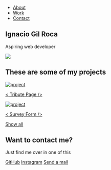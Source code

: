 <head>
<link
  rel="stylesheet"
  href="https://use.fontawesome.com/releases/v5.8.2/css/all.css"
  integrity="sha384-oS3vJWv+0UjzBfQzYUhtDYW+Pj2yciDJxpsK1OYPAYjqT085Qq/1cq5FLXAZQ7Ay"
  crossorigin="anonymous"
/>
<link
  href="https://fonts.googleapis.com/css?family=Poppins:200i,300,400&display=swap"
  rel="stylesheet"
/>
<link
  href="https://fonts.googleapis.com/css?family=Raleway:700&display=swap"
  rel="stylesheet"
/>
</head>
  

<!-- start of the nav -->
<nav id="navbar" class="nav">
  <ul class="nav-list">
    <li>
      <a href="#welcome-section">About</a>
    </li>
    <li>
      <a href="#projects">Work</a>
    </li>
    <li>
      <a href="#contact">Contact</a>
    </li>
  </ul>
</nav>
<!-- nav finish -->

<!-- welcome section -->
<section id="welcome-section" class="welcome-section">
  <h1>Ignacio Gil Roca</h1>
  <p>Aspiring web developer</p>
  <img id="profile" src="https://media-exp1.licdn.com/dms/image/C4E03AQFJz-kYFEmb4A/profile-displayphoto-shrink_200_200/0/1613069554665?e=1625702400&v=beta&t=4P6uyInnCUysI5fh-I0TweDCYQjtzQhqlDWXyTSX4es">
</section>
<!-- welcome section finish -->

<!-- projects section -->
<section id="projects" class="projects-section">
  <h2 class="projects-section-header">These are some of my projects</h2>

  <div class="projects-grid">
    <a
      href="https://codepen.io/ignaciogr/full/bGqNLYy"
      target="_blank"
      class="project project-tile"
    >
      <img
        class="project-image"
        src="https://i.imgur.com/RI0TIT1.png"
        alt="project"
      />
      <p class="project-title">
        <span class="code">&lt;</span>
        Tribute Page
        <span class="code">&#47;&gt;</span>
      </p>
    </a>
    <a
      href="https://codepen.io/ignaciogr/full/oNZgExe"
      target="_blank"
      class="project project-tile"
    >
      <img
        class="project-image"
        src="https://i.imgur.com/ULFZPNL.png"
        alt="project"
      />
      <p class="project-title">
        <span class="code">&lt;</span>
        Survey Form
        <span class="code">&#47;&gt;</span>
      </p>
    </a>
<!--     <a
      href="https://codepen.io/freeCodeCamp/full/wgGVVX"
      target="_blank"
      class="project project-tile"
    >
      <img
        class="project-image"
        src="https://cdn.freecodecamp.org/testable-projects-fcc/images/calc.png"
        alt="project"
      />
      <p class="project-title">
        <span class="code">&lt;</span>
        JavaScript Calculator
        <span class="code">&#47;&gt;</span>
      </p>
    </a> -->
    </div>    
    <a
    href="https://github.com/IgnacioGR?tab=repositories"
    class="btn btn-show-all"
    target="_blank"
    >Show all<i class="fas fa-chevron-right"></i
  ></a>
</section>
<!-- project section finish -->

<!-- contact section -->
<section id="contact" class="contact-section">
  <div class="contact-section-header">
    <h2>Want to contact me?</h2>
    <p>Just find me over in one of this</p>
  </div>
  <div class="contact-links">
    <a
      id="profile-link"
      href="https://github.com/freecodecamp"
      target="_blank"
      class="btn contact-details"
      ><i class="fab fa-github"></i> GitHub</a
    >
    <a
      href="https://www.instagram.com/ignacio_90sbk/"
      target="_blank"
      class="btn contact-details"
      ><i class="fab fa-instagram"></i> Instagram</a
    >
    <a href="mailto:ignagilroca@gmail.com" class="btn contact-details"
      ><i class="fas fa-at"></i> Send a mail</a
    >
  </div>
</section>
<!-- finish contact section -->
